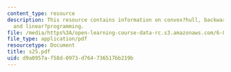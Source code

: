 ```yaml
---
content_type: resource
description: This resource contains information on convex?hull, backwards?analysis,
  and linear?programming.
file: /media/https%3A/open-learning-course-data-rc.s3.amazonaws.com/6-854j-advanced-algorithms-fall-2005/d9a0957af58d0973d764736517bb219b_s25.pdf
file_type: application/pdf
resourcetype: Document
title: s25.pdf
uid: d9a0957a-f58d-0973-d764-736517bb219b
---
```

